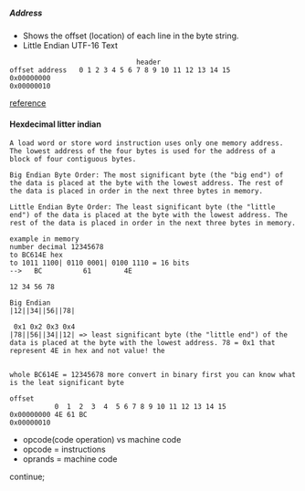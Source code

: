 
##### Address
- Shows the offset (location) of each line in the byte string.
- Little Endian UTF-16 Text

```
                               header
offset address   0 1 2 3 4 5 6 7 8 9 10 11 12 13 14 15
0x00000000
0x00000010

```

[reference](https://github.com/devnaelson/assembly/blob/master/compiled-resolutions/hex-editor/hexeditor.md)

#### Hexdecimal litter indian
```
A load word or store word instruction uses only one memory address. The lowest address of the four bytes is used for the address of a block of four contiguous bytes.

Big Endian Byte Order: The most significant byte (the "big end") of the data is placed at the byte with the lowest address. The rest of the data is placed in order in the next three bytes in memory.

Little Endian Byte Order: The least significant byte (the "little end") of the data is placed at the byte with the lowest address. The rest of the data is placed in order in the next three bytes in memory.

example in memory 
number decimal 12345678
to BC614E hex
to 1011 1100| 0110 0001| 0100 1110 = 16 bits
-->   BC          61        4E  

12 34 56 78

Big Endian
|12||34||56||78|

 0x1 0x2 0x3 0x4
|78||56||34||12| => least significant byte (the "little end") of the data is placed at the byte with the lowest address. 78 = 0x1 that represent 4E in hex and not value! the 


whole BC614E = 12345678 more convert in binary first you can know what is the leat significant byte

offset
           0  1  2  3  4  5 6 7 8 9 10 11 12 13 14 15
0x00000000 4E 61 BC
0x00000010

```
- opcode(code operation) vs machine code
- opcode = instructions 
- oprands = machine code

continue;